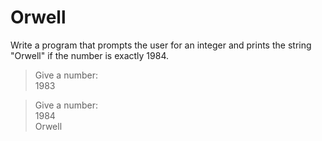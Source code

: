 # Orwell
Write a program that prompts the user for an integer and prints the string "Orwell" if the number is exactly 1984.

> Give a number: <br>
1983

> Give a number: <br>
1984 <br>
Orwell